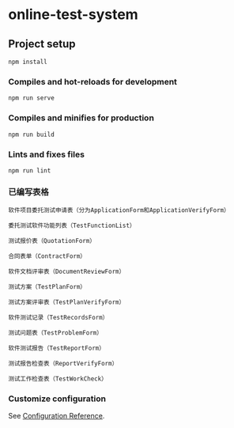 # online-test-system

## Project setup
```
npm install
```

### Compiles and hot-reloads for development
```
npm run serve
```

### Compiles and minifies for production
```
npm run build
```

### Lints and fixes files
```
npm run lint
```
### 已编写表格
```
软件项目委托测试申请表（分为ApplicationForm和ApplicationVerifyForm）
```
```
委托测试软件功能列表（TestFunctionList）
```
```
测试报价表（QuotationForm）
```
```
合同表单（ContractForm）
```
```
软件文档评审表（DocumentReviewForm）
```
```
测试方案（TestPlanForm）
```
```
测试方案评审表（TestPlanVerifyForm）
```
```
软件测试记录（TestRecordsForm）
```
```
测试问题表（TestProblemForm）
```
```
软件测试报告（TestReportForm）
```
```
测试报告检查表（ReportVerifyForm）
```
```
测试工作检查表（TestWorkCheck）
```

### Customize configuration
See [Configuration Reference](https://cli.vuejs.org/config/).
